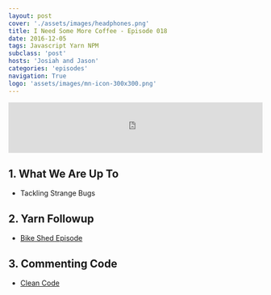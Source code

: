 ```yaml
---
layout: post
cover: './assets/images/headphones.png'
title: I Need Some More Coffee - Episode 018 
date: 2016-12-05
tags: Javascript Yarn NPM
subclass: 'post'
hosts: 'Josiah and Jason'
categories: 'episodes'
navigation: True
logo: 'assets/images/mn-icon-300x300.png'
---
```


<!-- Iframe from Podbean -->
<iframe src="https://www.podbean.com/media/player/vqx65-64be7d?from=yiiadmin&skin=2&download=0&share=1&fonts=Helvetica&auto=0" height="100" width="100%" frameborder="0" scrolling="no" data-name="pb-iframe-player"></iframe>
<br>

## 1. What We Are Up To
  - Tackling Strange Bugs

## 2. Yarn Followup
  - [Bike Shed Episode](http://bikeshed.fm/89)

## 3. Commenting Code
  - [Clean Code](https://www.amazon.com/Clean-Code-Handbook-Software-Craftsmanship/dp/0132350882)


<br />
